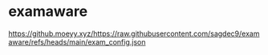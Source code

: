 # examaware
https://github.moeyy.xyz/https://raw.githubusercontent.com/sagdec9/examaware/refs/heads/main/exam_config.json
